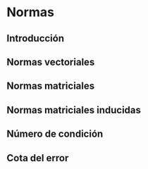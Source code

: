# Normas

## Introducción

## Normas vectoriales

## Normas matriciales

## Normas matriciales inducidas

## Número de condición

## Cota del error
